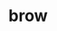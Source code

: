 ---
category: 4-letters
denotation: null
name: brow
reference_link: https://www.etymonline.com/word/brow
root_language: null
root_name: null
title: brow
type: free
word_sums:
- respelling: brow
  sum: 'Brow + '
---